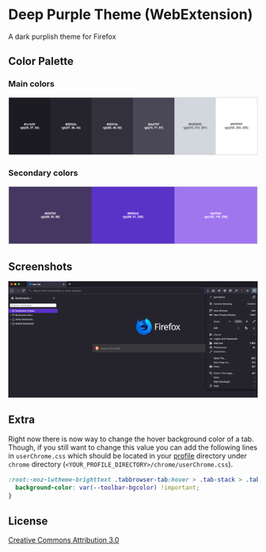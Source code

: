 # Deep Purple Theme (WebExtension)

A dark purplish theme for Firefox

## Color Palette

### Main colors

![Color Palette - Main colors](screenshots/color-palette-1.png)

### Secondary colors

![Color Palette - Secondary colors](screenshots/color-palette-2.png)

## Screenshots

![Screenshot](screenshots/screenshot.png)

## Extra

Right now there is now way to change the hover background color of a tab. Though, if you still want to change this value you can add the following lines in `userChrome.css` which should be located in your [profile](https://support.mozilla.org/en-US/kb/profiles-where-firefox-stores-user-data#w_how-do-i-find-my-profile) directory under `chrome` directory (`<YOUR_PROFILE_DIRECTORY>/chrome/userChrome.css`).

```css
:root:-moz-lwtheme-brighttext .tabbrowser-tab:hover > .tab-stack > .tab-background:not([selected=true]) {
  background-color: var(--toolbar-bgcolor) !important;
}
```

## License

[Creative Commons Attribution 3.0](https://creativecommons.org/licenses/by/3.0/)
